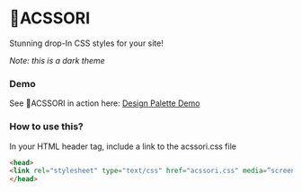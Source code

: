 # 🎀ACSSORI
 Stunning drop-In CSS styles for your site!
 
 *Note: this is a dark theme*

 ### Demo
 See 🎀ACSSORI in action here:
 [Design Palette Demo](https://acssori.vercel.app)

 ### How to use this?
 In your HTML header tag, include a link to the acssori.css file

 ```html
 <head>
<link rel="stylesheet" type="text/css" href="acssori.css" media=”screen” />
</head>
```


